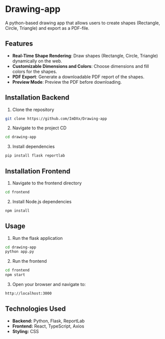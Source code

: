 # Drawing-app
A python-based drawing app that allows users to create shapes (Rectangle, Circle, Triangle) and export as a PDF-file.

## Features
- **Real-Time Shape Rendering**: Draw shapes (Rectangle, Circle, Triangle) dynamically on the web.
- **Customizable Dimensions and Colors**: Choose dimensions and fill colors for the shapes.
- **PDF Export**: Generate a downloadable PDF report of the shapes.
- **Preview Mode**: Preview the PDF before downloading.

## Installation Backend
1. Clone the repository
```bash
git clone https://github.com/ImDXx/Drawing-app
```
2. Navigate to the project CD
```bash
cd drawing-app
```
3. Install dependencies
```bash
pip install flask reportlab
```
## Installation Frontend
1. Navigate to the frontend directory
```bash
cd frontend
```
2. Install Node.js dependencies
```bash
npm install
```

## Usage
1. Run the flask application
```bash
cd drawing-app
python app.py
```
2. Run the frontend
```bash
cd frontend
npm start
```
3. Open your browser and navigate to:
```bash
http://localhost:3000
```
## Technologies Used
- **Backend:** Python, Flask, ReportLab
- **Frontend:** React, TypeScript, Axios
- **Styling:** CSS